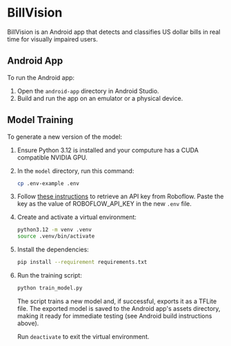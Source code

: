 # BillVision

BillVision is an Android app that detects and classifies US dollar bills in real time for visually impaired users.

## Android App
To run the Android app:
1. Open the `android-app` directory in Android Studio.
2. Build and run the app on an emulator or a physical device.

## Model Training
To generate a new version of the model:
1. Ensure Python 3.12 is installed and your computure has a CUDA compatible NVIDIA GPU.
2. In the `model` directory, run this command:
   ```sh
   cp .env-example .env
   ```
3. Follow [these instructions](https://docs.roboflow.com/api-reference/authentication) to retrieve an API key from Roboflow. Paste the key as the value of ROBOFLOW_API_KEY in the new `.env` file.
4. Create and activate a virtual environment:
   ```sh
   python3.12 -m venv .venv
   source .venv/bin/activate
   ```
5. Install the dependencies:
    ```sh
    pip install --requirement requirements.txt
    ```
6. Run the training script:
   ```sh
   python train_model.py
   ```
   The script trains a new model and, if successful, exports it as a TFLite file. The exported model is saved to the Android app's assets directory, making it ready for immediate testing (see Android build instructions above).

   Run `deactivate` to exit the virtual environment.
